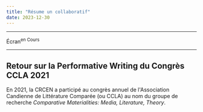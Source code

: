 ```yaml
---
title: "Résume un collaboratif"
date: 2023-12-30
---
```


---

Écran<sup>en Cours</sup>

----
## Retour sur la Performative Writing du Congrès CCLA 2021

En 2021, la CRCEN a participé au congrès annuel de l'Association Candienne de Littérature Comparée (ou CCLA) au nom du groupe de recherche *Comparative Materialities: Media, Literature, Theory*.  